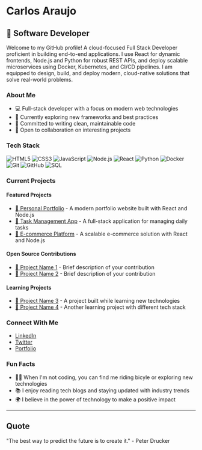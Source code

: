 # Carlos Araujo

## 🚀 Software Developer

Welcome to my GitHub profile! A cloud-focused Full Stack Developer proficient in building end-to-end applications. I use React for dynamic frontends, Node.js and Python for robust REST APIs, and deploy scalable microservices using Docker, Kubernetes, and CI/CD pipelines. I am equipped to design, build, and deploy modern, cloud-native solutions that solve real-world problems.

### About Me

- 💻 Full-stack developer with a focus on modern web technologies
- 🌱 Currently exploring new frameworks and best practices
- 🎯 Committed to writing clean, maintainable code
- 🤝 Open to collaboration on interesting projects

### Tech Stack

![HTML5](https://img.shields.io/badge/HTML5-E34F26?style=for-the-badge&logo=html5&logoColor=white)
![CSS3](https://img.shields.io/badge/CSS3-1572B6?style=for-the-badge&logo=css3&logoColor=white)
![JavaScript](https://img.shields.io/badge/JavaScript-F7DF1E?style=for-the-badge&logo=javascript&logoColor=black)
![Node.js](https://img.shields.io/badge/Node.js-339933?style=for-the-badge&logo=nodedotjs&logoColor=white)
![React](https://img.shields.io/badge/React-20232A?style=for-the-badge&logo=react&logoColor=61DAFB)
![Python](https://img.shields.io/badge/Python-3776AB?style=for-the-badge&logo=python&logoColor=white)
![Docker](https://img.shields.io/badge/Docker-2496ED?style=for-the-badge&logo=docker&logoColor=white)
![Git](https://img.shields.io/badge/Git-F05032?style=for-the-badge&logo=git&logoColor=white)
![GitHub](https://img.shields.io/badge/GitHub-100000?style=for-the-badge&logo=github&logoColor=white)
![SQL](https://img.shields.io/badge/SQL-4479A1?style=for-the-badge&logo=mysql&logoColor=white)

### Current Projects

#### Featured Projects

- [🔗 Personal Portfolio](https://github.com/carlos-araujo-aus/portfolio) - A modern portfolio website built with React and Node.js
- [🔗 Task Management App](https://github.com/carlos-araujo-aus/task-manager) - A full-stack application for managing daily tasks
- [🔗 E-commerce Platform](https://github.com/carlos-araujo-aus/ecommerce) - A scalable e-commerce solution with React and Node.js

#### Open Source Contributions

- [🔗 Project Name 1](https://github.com/organization/project1) - Brief description of your contribution
- [🔗 Project Name 2](https://github.com/organization/project2) - Brief description of your contribution

#### Learning Projects

- [🔗 Project Name 3](https://github.com/carlos-araujo-aus/learning-project) - A project built while learning new technologies
- [🔗 Project Name 4](https://github.com/carlos-araujo-aus/another-project) - Another learning project with different tech stack

### Connect With Me

- [LinkedIn](https://linkedin.com/in/your-profile)
- [Twitter](https://twitter.com/your-handle)
- [Portfolio](https://your-portfolio.com)

### Fun Facts

- 🚵‍♂️ When I'm not coding, you can find me riding bicyle or exploring new technologies
- 📚 I enjoy reading tech blogs and staying updated with industry trends
- 🌍 I believe in the power of technology to make a positive impact

---

## Quote

"The best way to predict the future is to create it." - Peter Drucker

